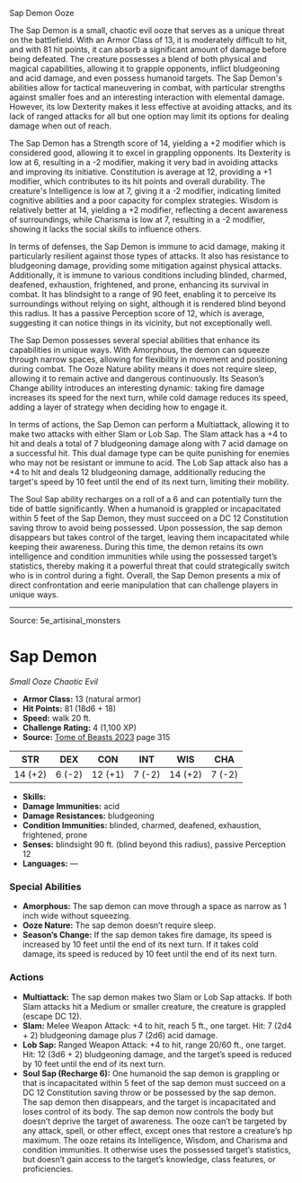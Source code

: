 <MonsterName/>Sap Demon</MonsterName>
<CreatureType/>Ooze</CreatureType>

<summary>The Sap Demon is a small, chaotic evil ooze that serves as a unique threat on the battlefield. With an Armor Class of 13, it is moderately difficult to hit, and with 81 hit points, it can absorb a significant amount of damage before being defeated. The creature possesses a blend of both physical and magical capabilities, allowing it to grapple opponents, inflict bludgeoning and acid damage, and even possess humanoid targets. The Sap Demon's abilities allow for tactical maneuvering in combat, with particular strengths against smaller foes and an interesting interaction with elemental damage. However, its low Dexterity makes it less effective at avoiding attacks, and its lack of ranged attacks for all but one option may limit its options for dealing damage when out of reach.</summary>

<detail>

The Sap Demon has a Strength score of 14, yielding a +2 modifier which is considered good, allowing it to excel in grappling opponents. Its Dexterity is low at 6, resulting in a -2 modifier, making it very bad in avoiding attacks and improving its initiative. Constitution is average at 12, providing a +1 modifier, which contributes to its hit points and overall durability. The creature's Intelligence is low at 7, giving it a -2 modifier, indicating limited cognitive abilities and a poor capacity for complex strategies. Wisdom is relatively better at 14, yielding a +2 modifier, reflecting a decent awareness of surroundings, while Charisma is low at 7, resulting in a -2 modifier, showing it lacks the social skills to influence others.

In terms of defenses, the Sap Demon is immune to acid damage, making it particularly resilient against those types of attacks. It also has resistance to bludgeoning damage, providing some mitigation against physical attacks. Additionally, it is immune to various conditions including blinded, charmed, deafened, exhaustion, frightened, and prone, enhancing its survival in combat. It has blindsight to a range of 90 feet, enabling it to perceive its surroundings without relying on sight, although it is rendered blind beyond this radius. It has a passive Perception score of 12, which is average, suggesting it can notice things in its vicinity, but not exceptionally well.

The Sap Demon possesses several special abilities that enhance its capabilities in unique ways. With Amorphous, the demon can squeeze through narrow spaces, allowing for flexibility in movement and positioning during combat. The Ooze Nature ability means it does not require sleep, allowing it to remain active and dangerous continuously. Its Season’s Change ability introduces an interesting dynamic: taking fire damage increases its speed for the next turn, while cold damage reduces its speed, adding a layer of strategy when deciding how to engage it.

In terms of actions, the Sap Demon can perform a Multiattack, allowing it to make two attacks with either Slam or Lob Sap. The Slam attack has a +4 to hit and deals a total of 7 bludgeoning damage along with 7 acid damage on a successful hit. This dual damage type can be quite punishing for enemies who may not be resistant or immune to acid. The Lob Sap attack also has a +4 to hit and deals 12 bludgeoning damage, additionally reducing the target's speed by 10 feet until the end of its next turn, limiting their mobility.

The Soul Sap ability recharges on a roll of a 6 and can potentially turn the tide of battle significantly. When a humanoid is grappled or incapacitated within 5 feet of the Sap Demon, they must succeed on a DC 12 Constitution saving throw to avoid being possessed. Upon possession, the sap demon disappears but takes control of the target, leaving them incapacitated while keeping their awareness. During this time, the demon retains its own intelligence and condition immunities while using the possessed target’s statistics, thereby making it a powerful threat that could strategically switch who is in control during a fight. Overall, the Sap Demon presents a mix of direct confrontation and eerie manipulation that can challenge players in unique ways.</detail>



---

Source: 5e_artisinal_monsters

# Sap Demon

*Small* *Ooze* *Chaotic Evil*

- **Armor Class:** 13 (natural armor)
- **Hit Points:** 81 (18d6 + 18)
- **Speed:** walk 20 ft.
- **Challenge Rating:** 4 (1,100 XP)
- **Source:** [Tome of Beasts 2023](https://koboldpress.com/kpstore/product/tome-of-beasts-1-2023-edition/) page 315

| STR | DEX | CON | INT | WIS | CHA |
| --- | --- | --- | --- | --- | --- |
| 14 (+2) | 6 (-2) | 12 (+1) | 7 (-2) | 14 (+2) | 7 (-2) |

- **Skills:** 
- **Damage Immunities:** acid
- **Damage Resistances:** bludgeoning
- **Condition Immunities:** blinded, charmed, deafened, exhaustion, frightened, prone
- **Senses:** blindsight 90 ft. (blind beyond this radius), passive Perception 12
- **Languages:** —

### Special Abilities

- **Amorphous:** The sap demon can move through a space as narrow as 1 inch wide without squeezing.
- **Ooze Nature:** The sap demon doesn’t require sleep.
- **Season’s Change:** If the sap demon takes fire damage, its speed is increased by 10 feet until the end of its next turn. If it takes cold damage, its speed is reduced by 10 feet until the end of its next turn.

### Actions

- **Multiattack:** The sap demon makes two Slam or Lob Sap attacks. If both Slam attacks hit a Medium or smaller creature, the creature is grappled (escape DC 12).
- **Slam:** Melee Weapon Attack: +4 to hit, reach 5 ft., one target. Hit: 7 (2d4 + 2) bludgeoning damage plus 7 (2d6) acid damage.
- **Lob Sap:** Ranged Weapon Attack: +4 to hit, range 20/60 ft., one target. Hit: 12 (3d6 + 2) bludgeoning damage, and the target’s speed is reduced by 10 feet until the end of its next turn.
- **Soul Sap (Recharge 6):** One humanoid the sap demon is grappling or that is incapacitated within 5 feet of the sap demon must succeed on a DC 12 Constitution saving throw or be possessed by the sap demon. The sap demon then disappears, and the target is incapacitated and loses control of its body. The sap demon now controls the body but doesn’t deprive the target of awareness. The ooze can’t be targeted by any attack, spell, or other effect, except ones that restore a creature’s hp maximum. The ooze retains its Intelligence, Wisdom, and Charisma and condition immunities. It otherwise uses the possessed target’s statistics, but doesn’t gain access to the target’s knowledge, class features, or proficiencies.


